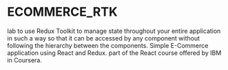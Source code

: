 # ECOMMERCE_RTK
lab to use Redux Toolkit to manage state throughout your entire application in such a way so that it can be accessed by any component without following the hierarchy between the components. Simple E-Commerce application using React and Redux. part of the React course offered by IBM in Coursera.
